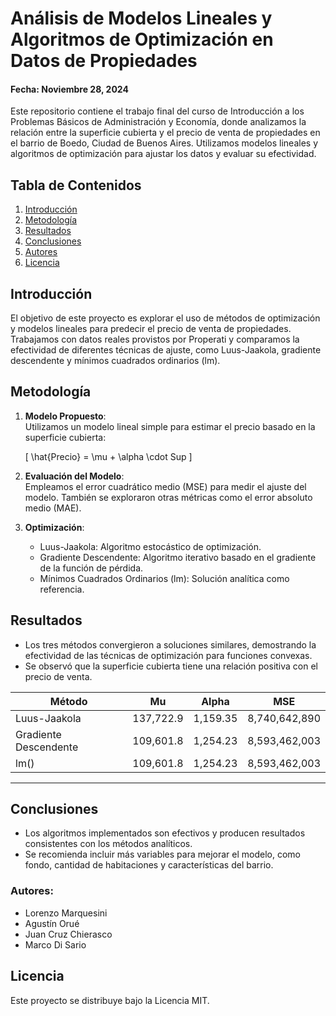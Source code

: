 # Análisis de Modelos Lineales y Algoritmos de Optimización en Datos de Propiedades
#### Fecha: Noviembre 28, 2024


Este repositorio contiene el trabajo final del curso de Introducción a los Problemas Básicos de Administración y Economía, donde analizamos la relación entre la superficie cubierta y el precio de venta de propiedades en el barrio de Boedo, Ciudad de Buenos Aires. Utilizamos modelos lineales y algoritmos de optimización para ajustar los datos y evaluar su efectividad.

## Tabla de Contenidos  
1. [Introducción](#introducción)  
2. [Metodología](#metodología)  
3. [Resultados](#resultados)  
4. [Conclusiones](#conclusiones)  
5. [Autores](#autores)  
6. [Licencia](#licencia)  



## Introducción  
El objetivo de este proyecto es explorar el uso de métodos de optimización y modelos lineales para predecir el precio de venta de propiedades. Trabajamos con datos reales provistos por Properati y comparamos la efectividad de diferentes técnicas de ajuste, como Luus-Jaakola, gradiente descendente y mínimos cuadrados ordinarios (lm).  



## Metodología  
1. **Modelo Propuesto**:  
   Utilizamos un modelo lineal simple para estimar el precio basado en la superficie cubierta:  

   \[
   \hat{Precio} = \mu + \alpha \cdot Sup
   \]

2. **Evaluación del Modelo**:  
   Empleamos el error cuadrático medio (MSE) para medir el ajuste del modelo. También se exploraron otras métricas como el error absoluto medio (MAE).  

3. **Optimización**:  
   - Luus-Jaakola: Algoritmo estocástico de optimización.  
   - Gradiente Descendente: Algoritmo iterativo basado en el gradiente de la función de pérdida.  
   - Mínimos Cuadrados Ordinarios (lm): Solución analítica como referencia.  



## Resultados  
- Los tres métodos convergieron a soluciones similares, demostrando la efectividad de las técnicas de optimización para funciones convexas.  
- Se observó que la superficie cubierta tiene una relación positiva con el precio de venta.  

| Método                | Mu         | Alpha     | MSE          |  
|-----------------------|------------|-----------|--------------|  
| Luus-Jaakola          | 137,722.9  | 1,159.35  | 8,740,642,890|  
| Gradiente Descendente | 109,601.8  | 1,254.23  | 8,593,462,003|  
| lm()                  | 109,601.8  | 1,254.23  | 8,593,462,003|  

---

## Conclusiones  
- Los algoritmos implementados son efectivos y producen resultados consistentes con los métodos analíticos.  
- Se recomienda incluir más variables para mejorar el modelo, como fondo, cantidad de habitaciones y características del barrio.  



### Autores:
- Lorenzo Marquesini
- Agustín Orué
- Juan Cruz Chierasco
- Marco Di Sario




## Licencia  
Este proyecto se distribuye bajo la Licencia MIT.  

